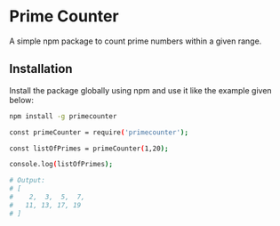 # Prime Counter

A simple npm package to count prime numbers within a given range.

## Installation

Install the package globally using npm and use it like the example given below:

```bash
npm install -g primecounter

const primeCounter = require('primecounter');

const listOfPrimes = primeCounter(1,20);

console.log(listOfPrimes);

# Output:
# [
#    2,  3,  5,  7,
#   11, 13, 17, 19
# ]